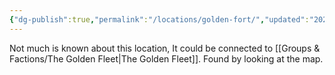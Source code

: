 ```yaml
---
{"dg-publish":true,"permalink":"/locations/golden-fort/","updated":"2025-03-01T21:15:16.234+00:00"}
---
```


Not much is known about this location, It could be connected to [[Groups & Factions/The Golden Fleet\|The Golden Fleet]]. Found by looking at the map.